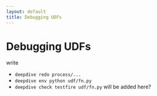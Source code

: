 ```yaml
---
layout: default
title: Debugging UDFs
---
```


# Debugging UDFs

<todo>write</todo>
<br><todo>

- `deepdive redo process/...`
- `deepdive env python udf/fn.py`
- `deepdive check testfire udf/fn.py` will be added here?

</todo>
